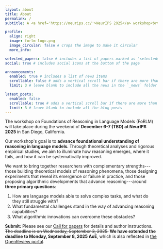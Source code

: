 ```yaml
---
layout: about
title: About
permalink: /
subtitle: A <a href='https://neurips.cc/'>NeurIPS 2025</a> workshop<br> December 6th or 7th, 2025 in San Diego, California

profile:
  align: right
  image: forlm-logo.png
  image_circular: false # crops the image to make it circular
  more_info:

selected_papers: false # includes a list of papers marked as "selected={true}"
social: true # includes social icons at the bottom of the page

announcements:
  enabled: true # includes a list of news items
  scrollable: false # adds a vertical scroll bar if there are more than 3 news items
  limit: 3 # leave blank to include all the news in the `_news` folder

latest_posts:
  enabled: false
  scrollable: true # adds a vertical scroll bar if there are more than 3 new posts items
  limit: 3 # leave blank to include all the blog posts
---
```


The workshop on Foundations of Reasoning in Language Models (FoRLM) will take place during the weekend of <span style="color: var(--global-theme-color);"><strong>December 6-7 (TBD) at NeurIPS 2025</strong></span> in San Diego, California.

Our workshop's goal is to <span style="color: var(--global-theme-color);"><strong>advance foundational understanding of reasoning in language models</strong></span>.
Through theoretical analyses and rigorous empirical studies, we aim to illuminate how reasoning emerges, where it fails, and how it can be systematically improved. 
<!-- Our workshop's goal is to <span style="color: var(--global-theme-color);"><strong>advance foundational understanding, principled innovations, and rigorous scientific evaluations for reasoning in language models</strong></span>.
These advancements are built upon theoretical analyses and controlled empirical studies that illuminate how reasoning emerges, where it fails, and how it can be systematically improved. -->

We want to bring together researchers with complementary strengths---those building theoretical models of reasoning phenomena, those designing experiments that reveal its emergence or failure in practice, and those proposing algorithmic developments that advance reasoning---around <span style="color: var(--global-theme-color);"><strong>three primary questions</strong></span>:

1.  How are language models able to solve complex tasks, and what do they still struggle with?
2.  What fundamental challenges stand in the way of advancing reasoning capabilities?
3.  What algorithmic innovations can overcome these obstacles?

**Submit:**
Please see our <a href="https://reasoning-workshop.github.io/cfp/">Call for papers</a> for details and author instructions. ~~The deadline is on Wednesday, September 3, 2025.~~
<strong>We have extended the deadline to Monday, September 8, 2025 AoE</strong>, which is also reflected in <a href="https://openreview.net/group?id=NeurIPS.cc/2025/Workshop/FoRLM">the OpenReview portal</a>.
<!-- We are inviting paper submissions to a single, non-archival track, with <span style="color: #ac0da2;">*deadline Wednesday, September 3, 2025*</span>. See <a href="https://reasoning-workshop.github.io/cfp/">Call for papers</a> for details. -->

<!-- <img src="/assets/img/speakers.png" alt="Full width" style="width:100%; height:auto; display:block; margin: 2em 0;"> -->
